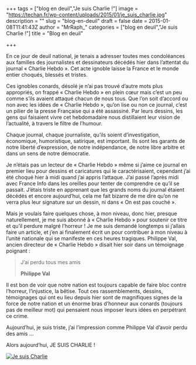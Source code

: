 +++
tags = ["blog en deuil","Je suis Charlie !"]
image = "https://techan.fr/wp-content/uploads/2015/01/je_suis_charlie.jpg"
description = ""
slug = "blog-en-deuil"
draft = false
date = 2015-01-08T11:41:43Z
author = "MrRaph_"
categories = ["blog en deuil","Je suis Charlie !"]
title = "Blog en deuil"

+++


En ce jour de deuil national, je tenais a adresser toutes mes condoléances aux familles des journalistes et dessinateurs décédés hier dans l’attentat du journal « Charlie Hebdo ». Cet acte ignoble laisse la France et le monde entier choqués, blessés et tristes.

Ces ignobles conards, désolé je n’ai pas trouvé d’autre mots plus appropriés, on frappé « Charlie Hebdo » en plein cœur mais c’est un peu comme s’ils avaient attaqué chacun de nous tous. Que l’on soit d’accord ou non avec les idées de « Charlie Hebdo », qu’on lise ou non ce journal, c’est un pilier de la presse Française qui a été assassiné. Par leurs dessins, les gens qui faisaient vivre cet hebdomadaire nous distillaient leur vision de l’actualité, à travers le filtre de l’humour.

Chaque journal, chaque journaliste, qu’ils soient d’investigation, économique, humoristique, satirique, est important. Ils sont les garants de notre liberté d’expression, de notre indépendance, de notre libre arbitre et dans un sens de notre démocratie.

Je n’étais pas un lecteur de « Charlie Hebdo » même si j’aime ce journal en premier lieu pour dessins et caricatures qui le caractérisaient, cependant j’ai été choqué hier à midi quand j’ai appris l’attaque. J’ai passé l’après midi avec France Info dans les oreilles pour tenter de comprendre ce qu’il se passait. J’étais triste en apprenant que les grands noms du journal étaient décédés et encore aujourd’hui, cela me fait bizarre de me dire qu’on ne verra plus leur signature sur un dessin, ni dans « On est pas couché ».

Mais je voulais faire quelques chose, à mon niveau, donc hier, presque naturellement, je me suis abonné à « Charlie Hebdo » pour soutenir ce titre et qu’il perdure malgré l’horreur ! Je me suis demandé longtemps si j’allais faire un article, et j’en ai finalement écrit un pour contribuer à mon niveau à l’unité nationale qui se manifeste en ces heures tragiques. Philippe Val, ancien directeur de « Charlie Hebdo » disait hier soir dans un témoignage poignant :

> J’ai perdu tous mes amis
> 
> **Philippe Val**

Il est bon de voir que notre nation est toujours capable de faire bloc contre l’horreur, l’injustice, la bêtise. Tout ces rassemblements, dessins, témoignages qui ont eu lieu depuis hier sont de magnifiques signes de la force de notre nation et un énorme bras d’honneur aux conards (toujours pas de meilleur mot) qui pensaient nous imposer leurs idées en perpétrant ce crime.

Aujourd’hui, je suis triste, j’ai l’impression comme Philippe Val d’avoir perdu des amis …

Alors aujourd’hui, JE SUIS CHARLIE !

[![Je suis Charlie](https://techan.fr/wp-content/uploads/2015/01/je_suis_charlie.jpg)](https://techan.fr/wp-content/uploads/2015/01/je_suis_charlie.jpg)


